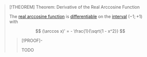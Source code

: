 >[!THEOREM] Theorem: Derivative of the Real Arccosine Function
>
>The [real arccosine function](Real%20Arccosine%20Function.md) is [differentiable](../../../Differentiability.md) on the [interval](../../../../../../../Set%20Theory/Ordering/Intervals.md) $(-1;+1)$ with
>
>$$
>(\arccos x)' = - \frac{1}{\sqrt{1 - x^2}}
>$$
>
>>[!PROOF]-
>>
>>TODO
>>
>